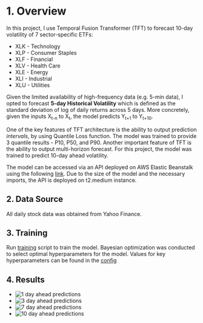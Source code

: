 # 1. Overview

In this project, I use Temporal Fusion Transformer (TFT) to forecast 10-day volatility of 7 sector-specific ETFs:

 - XLK - Technology
 - XLP - Consumer Staples
 - XLF - Financial
 - XLV - Health Care
 - XLE - Energy
 - XLI - Industrial
 - XLU - Utilities

Given the limited availability of high-frequency data (e.g. 5-min data), I opted to forecast **5-day Historical Volatility** which is defined as the standard deviation of log of daily returns across 5 days. More concretely, given the inputs X<sub>t-n</sub> to X<sub>t</sub>, the model predicts Y<sub>t+1</sub> to Y<sub>t+10</sub>. 

One of the key features of TFT architecture is the ability to output prediction *intervals*, by using Quantile Loss function. The model was trained to provide 3 quantile results - P10, P50, and P90. Another important feature of TFT is the ability to output multi-horizon forecast. For this project, the model was trained to predict 10-day ahead volatility.


The model can be accessed via an API deployed on AWS Elastic Beanstalk using the following [link](http://pytorch-final-env.eba-zbppsjpu.us-east-1.elasticbeanstalk.com/predict). Due to the size of the model and the necessary imports, the API is deployed on t2.medium instance.

 ## 2. Data Source

 All daily stock data was obtained from Yahoo Finance.

 ## 3. Training

Run [training](training/training.py) script to train the model. 
Bayesian optimization was conducted to select optimal hyperparameters for the model. Values for key hyperparameters can be found in the [config](training/config.py) 

## 4. Results

- ![1 day ahead predictions](/Users/vladyslavkramarov/Documents/index_funds_volatility/img/results_over_time_1_days_ahead.png?raw=True)
- ![3 day ahead predictions](/Users/vladyslavkramarov/Documents/index_funds_volatility/img/results_over_time_3_days_ahead.png?raw=True) 
- ![7 day ahead predictions](/Users/vladyslavkramarov/Documents/index_funds_volatility/img/results_over_time_7_days_ahead.png?raw=True) 
- ![10 day ahead predictions](/Users/vladyslavkramarov/Documents/index_funds_volatility/img/results_over_time_10_days_ahead.png?raw=True) 

